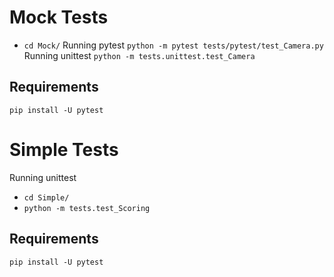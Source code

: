 # Mock Tests
- `cd Mock/`
Running pytest `python -m pytest tests/pytest/test_Camera.py`
Running unittest `python -m tests.unittest.test_Camera`

## Requirements
`pip install -U pytest`

# Simple Tests
Running unittest 
- `cd Simple/`
- `python -m tests.test_Scoring`

## Requirements
`pip install -U pytest`